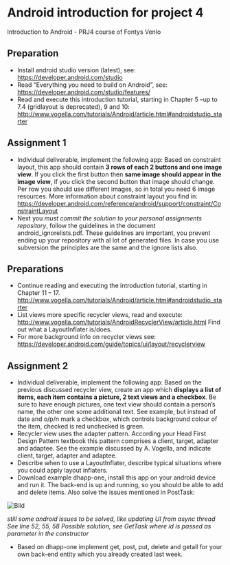 # Android introduction for project 4

Introduction to Android - PRJ4 course of Fontys Venlo

## Preparation

* Install android studio version (latest), see: https://developer.android.com/studio
* Read “Everything you need to build on Android”, see: https://developer.android.com/studio/features/
* Read and execute this introduction tutorial, starting in Chapter 5 –up to 7.4 (gridlayout is deprecated), 9 and 10: http://www.vogella.com/tutorials/Android/article.html#androidstudio_starter

## Assignment 1

* Individual deliverable, implement the following app: Based on constraint layout, this app should contain **3 rows of each 2 buttons and one image view**. If you click the first button then **same image should appear in the image view**, if you click the second button that image should change. Per row you should use different images, so in total you need 6 image resources.
More information about constraint layout you find in: https://developer.android.com/reference/android/support/constraint/ConstraintLayout
* Next you *must commit the solution to your personal assignments repository*, follow the guidelines in the document android_ignorelists.pdf. These guidelines are important, you prevent ending up your repository with al lot of generated files. In case you use subversion the principles are the same and the ignore lists also.

## Preparations
* Continue reading and executing the introduction tutorial, starting in Chapter 11 – 17.  
http://www.vogella.com/tutorials/Android/article.html#androidstudio_starter
* List views more specific recycler views, read and execute: http://www.vogella.com/tutorials/AndroidRecyclerView/article.html
Find out what a LayoutInflater is/does.
* For more background info on recycler views  see:
https://developer.android.com/guide/topics/ui/layout/recyclerview

## Assignment 2

* Individual deliverable, implement the following app: Based on the previous discussed recycler view, create an app which **displays a list of items, each item contains a picture, 2 text views and a checkbox**. Be sure to have enough pictures, one text view should contain a person’s name, the other one some additional text.  See example, but instead of date and o/p/n mark a checkbox, which controls background colour of the item, checked is red unchecked is green.
* Recycler view uses the adapter pattern. According your Head First Design Pattern textbook this pattern comprises a client, target, adapter and adaptee. See the example discussed by A. Vogella, and indicate client, target, adapter and adaptee.
* Describe when to use a LayoutInflater, describe typical situations where you could apply layout inflaters. 
* Download example dhapp-one, install this app on your android device and run it.
The back-end is up and running, so you should be able to add and delete items.
Also solve the issues mentioned in PostTask:

![Bild](src/image.png)

*still some android issues to be solved, like updating UI from async thread
See line 52, 55, 58
Possible solution, see GetTask where id is passed as parameter in the constructor*


* Based on dhapp-one implement get, post, put, delete and getall for your own back-end entity which you already created last week.



